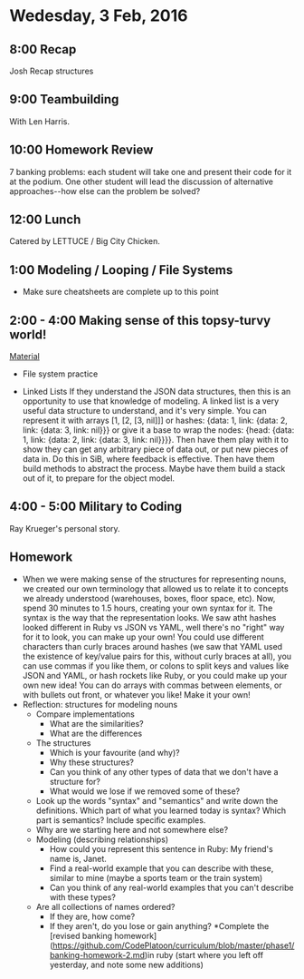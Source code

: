 Wedesday, 3 Feb, 2016
=====================

8:00 Recap
----------

Josh Recap structures

9:00 Teambuilding
-----------------

With Len Harris.


10:00 Homework Review
---------------------

7 banking problems:  each student will take one
and present their code for it at the podium.  One
other student will lead the discussion of alternative
approaches--how else can the problem be solved?

12:00 Lunch
-----------

Catered by LETTUCE / Big City Chicken.

1:00 Modeling / Looping / File Systems
--------------------------------------

* Make sure cheatsheets are complete up to this point

2:00 - 4:00 Making sense of this topsy-turvy world!
---------------------------------------------------

[Material](https://github.com/CodePlatoon/curriculum/blob/master/phase1/representing_nouns.md)

* File system practice

* Linked Lists If they understand the JSON data structures, then this is an opportunity to use that
  knowledge of modeling. A linked list is a very useful data structure to understand, and it's very simple.
  You can represent it with arrays [1, [2, [3, nil]]] or hashes:
  {data: 1, link: {data: 2, link: {data: 3, link: nil}}} or give it a base to wrap the nodes:
  {head: {data: 1, link: {data: 2, link: {data: 3, link: nil}}}}.
  Then have them play with it to show they can get any arbitrary piece of data out,
  or put new pieces of data in. Do this in SiB, where feedback is effective.
  Then have them build methods to abstract the process. Maybe have them build a stack out of it,
  to prepare for the object model.


4:00 - 5:00 Military to Coding
------------------------------

Ray Krueger's personal story.

Homework
--------

* When we were making sense of the structures for representing nouns,
  we created our own terminology that allowed us to relate it to concepts we already understood
  (warehouses, boxes, floor space, etc). Now, spend 30 minutes to 1.5 hours, creating your own
  syntax for it. The syntax is the way that the representation looks. We saw atht hashes looked
  different in Ruby vs JSON vs YAML, well there's no "right" way for it to look, you can make
  up your own! You could use different characters than curly braces around hashes (we saw that YAML
  used the existence of key/value pairs for this, without curly braces at all), you can use commas
  if you like them, or colons to split keys and values like JSON and YAML, or hash rockets like Ruby,
  or you could make up your own new idea! You can do arrays with commas between elements, or with
  bullets out front, or whatever you like! Make it your own!
* Reflection: structures for modeling nouns
  * Compare implementations
    * What are the similarities?
    * What are the differences
  * The structures
    * Which is your favourite (and why)?
    * Why these structures?
    * Can you think of any other types of data that we don't have a structure for?
    * What would we lose if we removed some of these?
  * Look up the words "syntax" and "semantics" and write down the definitions.
    Which part of what you learned today is syntax? Which part is semantics?
    Include specific examples.
  * Why are we starting here and not somewhere else?
  * Modeling (describing relationships)
    * How could you represent this sentence in Ruby: My friend's name is, Janet.
    * Find a real-world example that you can describe with these, similar to mine (maybe a sports team or the train system)
    * Can you think of any real-world examples that you can't describe with these types?
  * Are all collections of names ordered?
    * If they are, how come?
    * If they aren't, do you lose or gain anything?
*Complete the [revised banking homework] (https://github.com/CodePlatoon/curriculum/blob/master/phase1/banking-homework-2.md)in ruby (start where you left off yesterday, and note some new additions)
